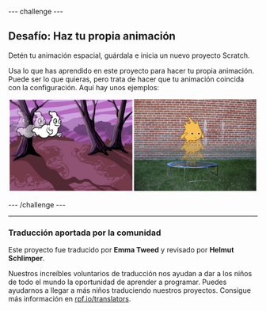 --- challenge ---

## Desafío: Haz tu propia animación

Detén tu animación espacial, guárdala e inicia un nuevo proyecto Scratch.

Usa lo que has aprendido en este proyecto para hacer tu propia animación. Puede ser lo que quieras, pero trata de hacer que tu animación coincida con la configuración. Aquí hay unos ejemplos:

![captura de pantalla](images/space-egs.png)

--- /challenge ---
***
### Traducción aportada por la comunidad 

Este proyecto fue traducido por **Emma Tweed** y revisado por **Helmut Schlimper**. 

Nuestros increíbles voluntarios de traducción nos ayudan a dar a los niños de todo el mundo la oportunidad de aprender a programar. Puedes ayudarnos a llegar a más niños traduciendo nuestros proyectos. Consigue más información en [rpf.io/translators](https://rpf.io/translators).
